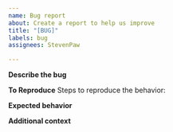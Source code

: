 ```yaml
---
name: Bug report
about: Create a report to help us improve
title: "[BUG]"
labels: bug
assignees: StevenPaw

---
```


**Describe the bug**


**To Reproduce**
Steps to reproduce the behavior:


**Expected behavior**


**Additional context**

